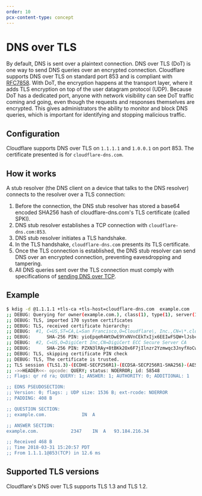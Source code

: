 ```yaml
---
order: 10
pcx-content-type: concept
---
```


# DNS over TLS

By default, DNS is sent over a plaintext connection. DNS over TLS (DoT) is one way to send DNS queries over an encrypted connection. Cloudflare supports DNS over TLS on standard port 853 and is compliant with [RFC7858](https://tools.ietf.org/html/rfc7858). With DoT, the encryption happens at the transport layer, where it adds TLS encryption on top of the user datagram protocol (UDP). Because DoT has a dedicated port, anyone with network visibility can see DoT traffic coming and going, even though the requests and responses themselves are encrypted. This gives administrators the ability to monitor and block DNS queries, which is important for identifying and stopping malicious traffic.

## Configuration

Cloudflare supports DNS over TLS on `1.1.1.1` and `1.0.0.1` on port 853. The certificate presented is for `cloudflare-dns.com`.

## How it works

A stub resolver (the DNS client on a device that talks to the DNS resolver) connects to the resolver over a TLS connection:

1. Before the connection, the DNS stub resolver has stored a base64 encoded SHA256 hash of cloudflare-dns.com's TLS certificate (called SPKI).
1. DNS stub resolver establishes a TCP connection with `cloudflare-dns.com:853`.
1. DNS stub resolver initiates a TLS handshake.
1. In the TLS handshake, `cloudflare-dns.com` presents its TLS certificate.
1. Once the TLS connection is established, the DNS stub resolver can send DNS over an encrypted connection, preventing eavesdropping and tampering.
1. All DNS queries sent over the TLS connection must comply with specifications of [sending DNS over TCP](https://tools.ietf.org/html/rfc1035#section-4.2.2).

## Example

```sh
$ kdig -d @1.1.1.1 +tls-ca +tls-host=cloudflare-dns.com  example.com
;; DEBUG: Querying for owner(example.com.), class(1), type(1), server(1.1.1.1), port(853), protocol(TCP)
;; DEBUG: TLS, imported 170 system certificates
;; DEBUG: TLS, received certificate hierarchy:
;; DEBUG:  #1, C=US,ST=CA,L=San Francisco,O=Cloudflare\, Inc.,CN=\*.cloudflare-dns.com
;; DEBUG:      SHA-256 PIN: yioEpqeR4WtDwE9YxNVnCEkTxIjx6EEIwFSQW+lJsbc=
;; DEBUG:  #2, C=US,O=DigiCert Inc,CN=DigiCert ECC Secure Server CA
;; DEBUG:      SHA-256 PIN: PZXN3lRAy+8tBKk2Ox6F7jIlnzr2Yzmwqc3JnyfXoCw=
;; DEBUG: TLS, skipping certificate PIN check
;; DEBUG: TLS, The certificate is trusted.
;; TLS session (TLS1.3)-(ECDHE-SECP256R1)-(ECDSA-SECP256R1-SHA256)-(AES-256-GC
;; ->>HEADER<<- opcode: QUERY; status: NOERROR; id: 58548
;; Flags: qr rd ra; QUERY: 1; ANSWER: 1; AUTHORITY: 0; ADDITIONAL: 1

;; EDNS PSEUDOSECTION:
;; Version: 0; flags: ; UDP size: 1536 B; ext-rcode: NOERROR
;; PADDING: 408 B

;; QUESTION SECTION:
;; example.com.        		IN	A

;; ANSWER SECTION:
example.com.        	2347	IN	A	93.184.216.34

;; Received 468 B
;; Time 2018-03-31 15:20:57 PDT
;; From 1.1.1.1@853(TCP) in 12.6 ms
```

## Supported TLS versions

Cloudflare's DNS over TLS supports TLS 1.3 and TLS 1.2.
